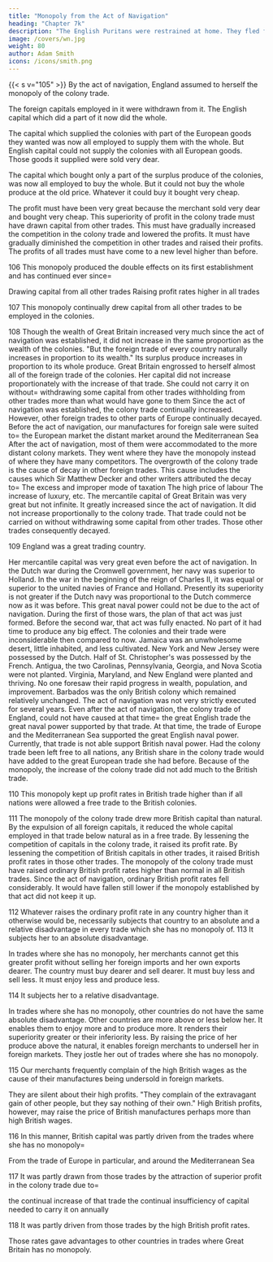 ```yaml
---
title: "Monopoly from the Act of Navigation"
heading: "Chapter 7k"
description: "The English Puritans were restrained at home. They fled for freedom to America and established the four governments of New England"
image: /covers/wn.jpg
weight: 80
author: Adam Smith
icons: /icons/smith.png
---
```




{{< s v="105" >}} By the act of navigation, England assumed to herself the monopoly of the colony trade.

The foreign capitals employed in it were withdrawn from it.
The English capital which did a part of it now did the whole.

The capital which supplied the colonies with part of the European goods they wanted was now all employed to supply them with the whole.
    But English capital could not supply the colonies with all European goods.
    Those goods it supplied were sold very dear.

The capital which bought only a part of the surplus produce of the colonies, was now all employed to buy the whole.
    But it could not buy the whole produce at the old price.
    Whatever it could buy it bought very cheap.

The profit must have been very great because the merchant sold very dear and bought very cheap.
    This superiority of profit in the colony trade must have drawn capital from other trades.
    This must have gradually increased the competition in the colony trade and lowered the profits.
    It must have gradually diminished the competition in other trades and raised their profits.
    The profits of all trades must have come to a new level higher than before.

106 This monopoly produced the double effects on its first establishment and has continued ever since= 

Drawing capital from all other trades
Raising profit rates higher in all trades

107 This monopoly continually drew capital from all other trades to be employed in the colonies.

108 Though the wealth of Great Britain increased very much since the act of navigation was established, it did not increase in the same proportion as the wealth of the colonies.
"But the foreign trade of every country naturally increases in proportion to its wealth."
    Its surplus produce increases in proportion to its whole produce.
Great Britain engrossed to herself almost all of the foreign trade of the colonies.
    Her capital did not increase proportionately with the increase of that trade.
    She could not carry it on without= 
        withdrawing some capital from other trades
        withholding from other trades more than what would have gone to them
Since the act of navigation was established, the colony trade continually increased.
    However, other foreign trades to other parts of Europe continually decayed.
Before the act of navigation, our manufactures for foreign sale were suited to= 
    the European market
    the distant market around the Mediterranean Sea
After the act of navigation, most of them were accommodated to the more distant colony markets.
    They went where they have the monopoly instead of where they have many competitors.
The overgrowth of the colony trade is the cause of decay in other foreign trades.
    This cause includes the causes which Sir Matthew Decker and other writers attributed the decay to= 
        The excess and improper mode of taxation
        The high price of labour
        The increase of luxury, etc.
The mercantile capital of Great Britain was very great but not infinite.
    It greatly increased since the act of navigation.
    It did not increase proportionally to the colony trade.
        That trade could not be carried on without withdrawing some capital from other trades.
            Those other trades consequently decayed.

109 England was a great trading country.

Her mercantile capital was very great even before the act of navigation.
In the Dutch war during the Cromwell government, her navy was superior to Holland.
In the war in the beginning of the reign of Charles II, it was equal or superior to the united navies of France and Holland.
    Presently its superiority is not greater if the Dutch navy was proportional to the Dutch commerce now as it was before.
This great naval power could not be due to the act of navigation.
    During the first of those wars, the plan of that act was just formed.
    Before the second war, that act was fully enacted.
    No part of it had time to produce any big effect.
The colonies and their trade were inconsiderable then compared to now.
    Jamaica was an unwholesome desert, little inhabited, and less cultivated.
    New York and New Jersey were possessed by the Dutch.
    Half of St. Christopher's was possessed by the French.
    Antigua, the two Carolinas, Pennsylvania, Georgia, and Nova Scotia were not planted.
    Virginia, Maryland, and New England were planted and thriving.
No one foresaw their rapid progress in wealth, population, and improvement.
    Barbados was the only British colony which remained relatively unchanged.
The act of navigation was not very strictly executed for several years.
Even after the act of navigation, the colony trade of England, could not have caused at that time= 
    the great English trade
    the great naval power supported by that trade.
At that time, the trade of Europe and the Mediterranean Sea supported the great English naval power.
    Currently, that trade is not able support British naval power.
Had the colony trade been left free to all nations, any British share in the colony trade would have added to the great European trade she had before.
    Because of the monopoly, the increase of the colony trade did not add much to the British trade.

110 This monopoly kept up profit rates in British trade higher than if all nations were allowed a free trade to the British colonies.

111 The monopoly of the colony trade drew more British capital than natural.
By the expulsion of all foreign capitals, it reduced the whole capital employed in that trade below natural as in a free trade.
By lessening the competition of capitals in the colony trade, it raised its profit rate.
By lessening the competition of British capitals in other trades, it raised British profit rates in those other trades.
The monopoly of the colony trade must have raised ordinary British profit rates higher than normal in all British trades.
Since the act of navigation, ordinary British profit rates fell considerably.
    It would have fallen still lower if the monopoly established by that act did not keep it up.

112
Whatever raises the ordinary profit rate in any country higher than it otherwise would be, necessarily subjects that country to an absolute and a relative disadvantage in every trade which she has no monopoly of.
113 It subjects her to an absolute disadvantage.

In trades where she has no monopoly, her merchants cannot get this greater profit without selling her foreign imports and her own exports dearer.
The country must buy dearer and sell dearer.
    It must buy less and sell less.
    It must enjoy less and produce less.

114 It subjects her to a relative disadvantage.

In trades where she has no monopoly, other countries do not have the same absolute disadvantage.
Other countries are more above or less below her.
It enables them to enjoy more and to produce more.
It renders their superiority greater or their inferiority less.
By raising the price of her produce above the natural, it enables foreign merchants to undersell her in foreign markets.
They jostle her out of trades where she has no monopoly.

115 Our merchants frequently complain of the high British wages as the cause of their manufactures being undersold in foreign markets.

They are silent about their high profits.
"They complain of the extravagant gain of other people, but they say nothing of their own."
High British profits, however, may raise the price of British manufactures perhaps more than high British wages.

116 In this manner, British capital was partly driven from the trades where she has no monopoly= 

From the trade of Europe in particular, and around the Mediterranean Sea

117 It was partly drawn from those trades by the attraction of superior profit in the colony trade due to= 

the continual increase of that trade
the continual insufficiency of capital needed to carry it on annually

118 It was partly driven from those trades by the high British profit rates.

Those rates gave advantages to other countries in trades where Great Britain has no monopoly.

